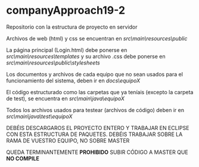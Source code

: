 # companyApproach19-2

Repositorio con la estructura de proyecto en servidor

Archivos de web (html) y css se encuentran en <i>src\main\resources\public</i>

La página principal (Login.html) debe ponerse en <i>src\main\resources\templates</i>
y su archivo .css debe ponerse en <i>src\main\resources\public\stylesheets</i>

Los documentos y archivos de cada equipo que no sean usados para el funcionamiento del sistema, deben ir en <i>docs\equipoX</i>

El código estructurado como las carpetas que ya teníais (excepto la carpeta de test), se encuentra en <i>src\main\java\equipoX</i>

Todos los archivos usados para testear (archivos de código) deben ir en <i>src\main\java\test\equipoX</i>

DEBÉIS DESCARGAROS EL PROYECTO ENTERO Y TRABAJAR EN ECLIPSE CON ESTA ESTRUCTURA DE PAQUETES. DEBÉIS TRABAJAR SOBRE LA RAMA DE VUESTRO EQUIPO, NO SOBRE MASTER

QUEDA TERMINANTEMENTE <b>PROHIBIDO</b> SUBIR CÓDIGO A MASTER QUE <b>NO COMPILE</b>